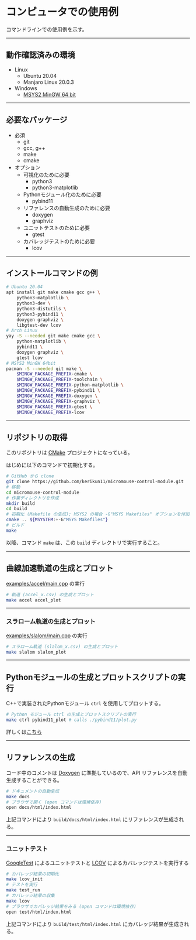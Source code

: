 # コンピュータでの使用例

コマンドラインでの使用例を示す。

--------------------------------------------------------------------------------

## 動作確認済みの環境

- Linux
  - Ubuntu 20.04
  - Manjaro Linux 20.0.3
- Windows
  - [MSYS2 MinGW 64 bit](https://www.msys2.org/)

--------------------------------------------------------------------------------

## 必要なパッケージ

- 必須
  - git
  - gcc, g++
  - make
  - cmake
- オプション
  - 可視化のために必要
    - python3
    - python3-matplotlib
  - Pythonモジュール化のために必要
    - pybind11
  - リファレンスの自動生成のために必要
    - doxygen
    - graphviz
  - ユニットテストのために必要
    - gtest
  - カバレッジテストのために必要
    - lcov

--------------------------------------------------------------------------------

## インストールコマンドの例

```sh
# Ubuntu 20.04
apt install git make cmake gcc g++ \
    python3-matplotlib \
    python3-dev \
    python3-distutils \
    python3-pybind11 \
    doxygen graphviz \
    libgtest-dev lcov
# Arch Linux
yay -S --needed git make cmake gcc \
    python-matplotlib \
    pybind11 \
    doxygen graphviz \
    gtest lcov
# MSYS2 MinGW 64bit
pacman -S --needed git make \
    $MINGW_PACKAGE_PREFIX-cmake \
    $MINGW_PACKAGE_PREFIX-toolchain \
    $MINGW_PACKAGE_PREFIX-python-matplotlib \
    $MINGW_PACKAGE_PREFIX-pybind11 \
    $MINGW_PACKAGE_PREFIX-doxygen \
    $MINGW_PACKAGE_PREFIX-graphviz \
    $MINGW_PACKAGE_PREFIX-gtest \
    $MINGW_PACKAGE_PREFIX-lcov
```

--------------------------------------------------------------------------------

## リポジトリの取得

このリポジトリは [CMake](https://cmake.org/) プロジェクトになっている。

はじめに以下のコマンドで初期化する。

```sh
# GitHub から clone
git clone https://github.com/kerikun11/micromouse-control-module.git
# 移動
cd micromouse-control-module
# 作業ディレクトリを作成
mkdir build
cd build
# 初期化 (Makefile の生成); MSYS2 の場合 -G"MSYS Makefiles" オプションを付加
cmake .. ${MSYSTEM:+-G"MSYS Makefiles"}
# ビルド
make
```

以降、コマンド `make` は、この `build` ディレクトリで実行すること。

--------------------------------------------------------------------------------

## 曲線加速軌道の生成とプロット

[examples/accel/main.cpp](/examples/accel/main.cpp) の実行

```sh
# 軌道 (accel_x.csv) の生成とプロット
make accel accel_plot
```

--------------------------------------------------------------------------------

### スラローム軌道の生成とプロット

[examples/slalom/main.cpp](/examples/slalom/main.cpp) の実行

```sh
# スラローム軌道 (slalom_x.csv) の生成とプロット
make slalom slalom_plot
```

--------------------------------------------------------------------------------

## Pythonモジュールの生成とプロットスクリプトの実行

C++で実装されたPythonモジュール `ctrl` を使用してプロットする。

```sh
# Python モジュール ctrl の生成とプロットスクリプトの実行
make ctrl pybind11_plot # calls ./pybind11/plot.py
```

詳しくは[こちら](/pybind11)

--------------------------------------------------------------------------------

## リファレンスの生成

コード中のコメントは [Doxygen](http://www.doxygen.jp/) に準拠しているので、API リファレンスを自動生成することができる。

```sh
# ドキュメントの自動生成
make docs
# ブラウザで開く (open コマンドは環境依存)
open docs/html/index.html
```

上記コマンドにより `build/docs/html/index.html` にリファレンスが生成される。

--------------------------------------------------------------------------------

### ユニットテスト

[GoogleTest](https://github.com/google/googletest) によるユニットテストと [LCOV](https://github.com/linux-test-project/lcov) によるカバレッジテストを実行する

```sh
# カバレッジ結果の初期化
make lcov_init
# テストを実行
make test_run
# カバレッジ結果の収集
make lcov
# ブラウザでカバレッジ結果をみる (open コマンドは環境依存)
open test/html/index.html
```

上記コマンドにより `build/test/html/index.html` にカバレッジ結果が生成される。
